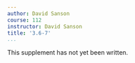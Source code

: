 ```yaml
---
author: David Sanson
course: 112
instructor: David Sanson
title: '3.6-7'
...
```


This supplement has not yet been written.
